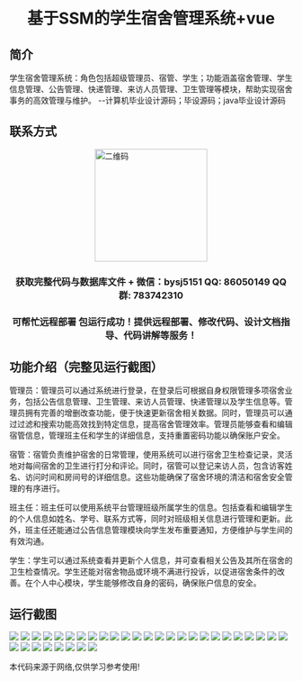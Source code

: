 <p><h1 align="center">基于SSM的学生宿舍管理系统+vue</h1></p>

## 简介
学生宿舍管理系统：角色包括超级管理员、宿管、学生；功能涵盖宿舍管理、学生信息管理、公告管理、快递管理、来访人员管理、卫生管理等模块，帮助实现宿舍事务的高效管理与维护。    --计算机毕业设计源码；毕设源码；java毕业设计源码


## 联系方式
<img src="https://bs-1329754181.cos.ap-shanghai.myqcloud.com/wx.jpg" alt="二维码" style="display: block; margin: 0 auto;" width="200px">
<p><h3 align="center">获取完整代码与数据库文件 + 微信：bysj5151 QQ: 86050149 QQ群: 783742310</h3></p>
<p><h3 align="center">可帮忙远程部署 包运行成功！提供远程部署、修改代码、设计文档指导、代码讲解等服务！</h3></p>

## 功能介绍（完整见运行截图）
管理员：管理员可以通过系统进行登录，在登录后可根据自身权限管理多项宿舍业务，包括公告信息管理、卫生管理、来访人员管理、快递管理以及学生信息等。管理员拥有完善的增删改查功能，便于快速更新宿舍相关数据。同时，管理员可以通过过滤和搜索功能高效找到特定信息，提高宿舍管理效率。管理员能够查看和编辑宿管信息，管理班主任和学生的详细信息，支持重置密码功能以确保账户安全。

宿管：宿管负责维护宿舍的日常管理，使用系统可以进行宿舍卫生检查记录，灵活地对每间宿舍的卫生进行打分和评论。同时，宿管可以登记来访人员，包含访客姓名、访问时间和房间号的详细信息。这些功能确保了宿舍环境的清洁和宿舍安全管理的有序进行。

班主任：班主任可以使用系统平台管理班级所属学生的信息。包括查看和编辑学生的个人信息如姓名、学号、联系方式等，同时对班级相关信息进行管理和更新。此外，班主任还能通过公告信息管理模块向学生发布重要通知，方便维护与学生间的有效沟通。

学生：学生可以通过系统查看并更新个人信息，并可查看相关公告及其所在宿舍的卫生检查情况。学生还能对宿舍物品或环境不满进行投诉，以促进宿舍条件的改善。在个人中心模块，学生能够修改自身的密码，确保账户信息的安全。


## 运行截图
![](https://bs-1329754181.cos.ap-shanghai.myqcloud.com/ssm/StudentDormitoryManagementSystem/img/001.jpg)
![](https://bs-1329754181.cos.ap-shanghai.myqcloud.com/ssm/StudentDormitoryManagementSystem/img/002.jpg)
![](https://bs-1329754181.cos.ap-shanghai.myqcloud.com/ssm/StudentDormitoryManagementSystem/img/003.jpg)
![](https://bs-1329754181.cos.ap-shanghai.myqcloud.com/ssm/StudentDormitoryManagementSystem/img/004.jpg)
![](https://bs-1329754181.cos.ap-shanghai.myqcloud.com/ssm/StudentDormitoryManagementSystem/img/005.jpg)
![](https://bs-1329754181.cos.ap-shanghai.myqcloud.com/ssm/StudentDormitoryManagementSystem/img/006.jpg)
![](https://bs-1329754181.cos.ap-shanghai.myqcloud.com/ssm/StudentDormitoryManagementSystem/img/007.jpg)
![](https://bs-1329754181.cos.ap-shanghai.myqcloud.com/ssm/StudentDormitoryManagementSystem/img/008.jpg)
![](https://bs-1329754181.cos.ap-shanghai.myqcloud.com/ssm/StudentDormitoryManagementSystem/img/009.jpg)
![](https://bs-1329754181.cos.ap-shanghai.myqcloud.com/ssm/StudentDormitoryManagementSystem/img/010.jpg)
![](https://bs-1329754181.cos.ap-shanghai.myqcloud.com/ssm/StudentDormitoryManagementSystem/img/011.jpg)
![](https://bs-1329754181.cos.ap-shanghai.myqcloud.com/ssm/StudentDormitoryManagementSystem/img/012.jpg)
![](https://bs-1329754181.cos.ap-shanghai.myqcloud.com/ssm/StudentDormitoryManagementSystem/img/013.jpg)
![](https://bs-1329754181.cos.ap-shanghai.myqcloud.com/ssm/StudentDormitoryManagementSystem/img/014.jpg)
![](https://bs-1329754181.cos.ap-shanghai.myqcloud.com/ssm/StudentDormitoryManagementSystem/img/015.jpg)
![](https://bs-1329754181.cos.ap-shanghai.myqcloud.com/ssm/StudentDormitoryManagementSystem/img/016.jpg)
![](https://bs-1329754181.cos.ap-shanghai.myqcloud.com/ssm/StudentDormitoryManagementSystem/img/017.jpg)
![](https://bs-1329754181.cos.ap-shanghai.myqcloud.com/ssm/StudentDormitoryManagementSystem/img/018.jpg)
![](https://bs-1329754181.cos.ap-shanghai.myqcloud.com/ssm/StudentDormitoryManagementSystem/img/019.jpg)
![](https://bs-1329754181.cos.ap-shanghai.myqcloud.com/ssm/StudentDormitoryManagementSystem/img/020.jpg)
![](https://bs-1329754181.cos.ap-shanghai.myqcloud.com/ssm/StudentDormitoryManagementSystem/img/021.jpg)
![](https://bs-1329754181.cos.ap-shanghai.myqcloud.com/ssm/StudentDormitoryManagementSystem/img/022.jpg)
![](https://bs-1329754181.cos.ap-shanghai.myqcloud.com/ssm/StudentDormitoryManagementSystem/img/023.jpg)
![](https://bs-1329754181.cos.ap-shanghai.myqcloud.com/ssm/StudentDormitoryManagementSystem/img/024.jpg)
![](https://bs-1329754181.cos.ap-shanghai.myqcloud.com/ssm/StudentDormitoryManagementSystem/img/025.jpg)
![](https://bs-1329754181.cos.ap-shanghai.myqcloud.com/ssm/StudentDormitoryManagementSystem/img/026.jpg)
![](https://bs-1329754181.cos.ap-shanghai.myqcloud.com/ssm/StudentDormitoryManagementSystem/img/027.jpg)
![](https://bs-1329754181.cos.ap-shanghai.myqcloud.com/ssm/StudentDormitoryManagementSystem/img/028.jpg)
![](https://bs-1329754181.cos.ap-shanghai.myqcloud.com/ssm/StudentDormitoryManagementSystem/img/029.jpg)
![](https://bs-1329754181.cos.ap-shanghai.myqcloud.com/ssm/StudentDormitoryManagementSystem/img/030.jpg)
![](https://bs-1329754181.cos.ap-shanghai.myqcloud.com/ssm/StudentDormitoryManagementSystem/img/031.jpg)
![](https://bs-1329754181.cos.ap-shanghai.myqcloud.com/ssm/StudentDormitoryManagementSystem/img/032.jpg)
![](https://bs-1329754181.cos.ap-shanghai.myqcloud.com/ssm/StudentDormitoryManagementSystem/img/033.jpg)

<p>本代码来源于网络,仅供学习参考使用!</p>
